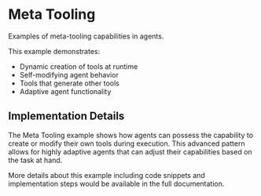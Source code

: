 # Meta Tooling

Examples of meta-tooling capabilities in agents.

This example demonstrates:
- Dynamic creation of tools at runtime
- Self-modifying agent behavior
- Tools that generate other tools
- Adaptive agent functionality

## Implementation Details

The Meta Tooling example shows how agents can possess the capability to create or modify their own tools during execution. This advanced pattern allows for highly adaptive agents that can adjust their capabilities based on the task at hand.

More details about this example including code snippets and implementation steps would be available in the full documentation.